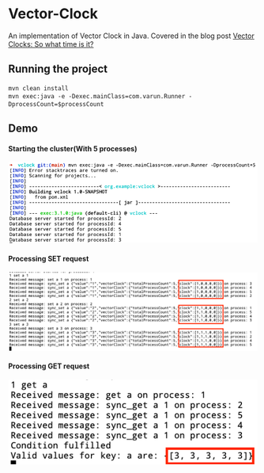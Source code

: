# Vector-Clock
An implementation of Vector Clock in Java. Covered in the blog post [Vector Clocks: So what time is it?](https://distributed-computing-musings.com/2023/04/vector-clocks-so-what-time-is-it/)

## Running the project
```agsl
mvn clean install
mvn exec:java -e -Dexec.mainClass=com.varun.Runner -DprocessCount=$processCount
```

## Demo
#### Starting the cluster(With 5 processes)
![run_cluster](demo/run_cluster.png)

#### Processing SET request
![set_request](demo/set_request.png)

#### Processing GET request
![get_request](demo/get_request.png)
